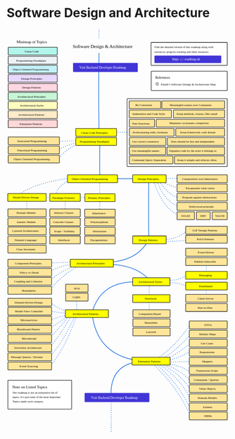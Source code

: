 # Software Design and Architecture

<link href="style/main.css" rel="stylesheet">

<svg xmlns="http://www.w3.org/2000/svg" xmlns:xlink="http://www.w3.org/1999/xlink" viewBox="378 441 1339 2441" style="font-family: balsamiq"><path d="M1009.6413600360961 2683Q1009.6413600360961 2747.045794268669 1009.6413600360961 2877.4247326013165" fill="none" stroke="rgb(43,120,228)" stroke-width="4" stroke-linecap="round" stroke-linejoin="round" stroke-dasharray="0.8 12"></path><path d="M1008.3054049003681 2661.550836073445Q1002.1057276502302 2478.042731555013 1167.8305952029239 2454.143856741617" fill="none" stroke="rgb(43,120,228)" stroke-width="4" stroke-linecap="round" stroke-linejoin="round" stroke-dasharray="undefined"></path><path d="M1254.8160398198077 2461.564529727163Q1412.9467867834983 2605.7706479640983 1490.0940472860216 2785.3880238742104" fill="none" stroke="rgb(43,120,228)" stroke-width="4" stroke-linecap="round" stroke-linejoin="round" stroke-dasharray="0.8 12"></path><path d="M1291.2082673523196 2431.403462762437Q1389.3500218423867 2369.1795179390633 1491.3589828100335 2223.756651212925" fill="none" stroke="rgb(43,120,228)" stroke-width="4" stroke-linecap="round" stroke-linejoin="round" stroke-dasharray="0.8 12"></path><path d="M1269.9952661079506 2457.7697231551274Q1413.9413768998131 2580.038606520977 1487.5641762379978 2736.0555384377462" fill="none" stroke="rgb(43,120,228)" stroke-width="4" stroke-linecap="round" stroke-linejoin="round" stroke-dasharray="0.8 12"></path><path d="M1297.8238476362123 2467.2917863867465Q1436.0564980709287 2560.6221960841926 1485.034305189974 2676.6035688091865" fill="none" stroke="rgb(43,120,228)" stroke-width="4" stroke-linecap="round" stroke-linejoin="round" stroke-dasharray="0.8 12"></path><path d="M1311.7381384003434 2466.0268508627346Q1436.9732166560084 2532.4182162037523 1488.8291117620097 2626.0061478487105" fill="none" stroke="rgb(43,120,228)" stroke-width="4" stroke-linecap="round" stroke-linejoin="round" stroke-dasharray="0.8 12"></path><path d="M1312.44723573651 2463.496979814711Q1427.9117453980782 2499.0354699001305 1486.299240713986 2569.084049268175" fill="none" stroke="rgb(43,120,228)" stroke-width="4" stroke-linecap="round" stroke-linejoin="round" stroke-dasharray="0.8 12"></path><path d="M1329.44723573651 2463.496979814711Q1428.4095768736058 2471.8400853029616 1487.5641762379978 2517.8892073472225" fill="none" stroke="rgb(43,120,228)" stroke-width="4" stroke-linecap="round" stroke-linejoin="round" stroke-dasharray="0.8 12"></path><path d="M1309.2082673523196 2438.403462762437Q1397.0698211359668 2394.216928943834 1495.1537893820694 2280.2865222609494" fill="none" stroke="rgb(43,120,228)" stroke-width="4" stroke-linecap="round" stroke-linejoin="round" stroke-dasharray="0.8 12"></path><path d="M1343.3615265006408 2438.1982693344726Q1405.6097743279065 2407.2910157271062 1493.8888538580575 2338.2683629375324" fill="none" stroke="rgb(43,120,228)" stroke-width="4" stroke-linecap="round" stroke-linejoin="round" stroke-dasharray="0.8 12"></path><path d="M1342.096590976629 2447.0528180025563Q1405.4349779969675 2436.6478536494446 1492.6239183340454 2388.8657838980084" fill="none" stroke="rgb(43,120,228)" stroke-width="4" stroke-linecap="round" stroke-linejoin="round" stroke-dasharray="0.8 12"></path><path d="M1347.1563330726767 2457.1723021946514Q1397.5751749003512 2455.088878978632 1500.213531478117 2450.847624574592" fill="none" stroke="rgb(43,120,228)" stroke-width="4" stroke-linecap="round" stroke-linejoin="round" stroke-dasharray="0.8 12"></path><path d="M1181.4497794271174 2447.6502389630323Q928.248570765205 2416.2737282640196 895.8305952029239 2174.143856741617" fill="none" stroke="rgb(43,120,228)" stroke-width="4" stroke-linecap="round" stroke-linejoin="round" stroke-dasharray="undefined"></path><path d="M800.6413600360961 2056.7465711750283Q800.6413600360961 2092.8798014942527 800.6413600360961 2166.4367346441027" fill="none" stroke="rgb(43,120,228)" stroke-width="4" stroke-linecap="round" stroke-linejoin="round" stroke-dasharray="0.8 12"></path><path d="M639.88174910853 2479.8850619957193Q735.3491907068292 2366.502999196501 800.5387547859935 2175.048692248737" fill="none" stroke="rgb(43,120,228)" stroke-width="4" stroke-linecap="round" stroke-linejoin="round" stroke-dasharray="0.8 12"></path><path d="M627.5235179025713 2313.7355091156073Q680.0231796060134 2271.8617431586304 759.344650766131 2169.5561450460887" fill="none" stroke="rgb(43,120,228)" stroke-width="4" stroke-linecap="round" stroke-linejoin="round" stroke-dasharray="0.8 12"></path><path d="M634.3892019058817 2370.034117942753Q691.0584621525907 2309.441074907808 773.0760187727519 2168.1830082454267" fill="none" stroke="rgb(43,120,228)" stroke-width="4" stroke-linecap="round" stroke-linejoin="round" stroke-dasharray="0.8 12"></path><path d="M633.0160651052196 2426.3327267698983Q721.8423067824331 2335.0791257505975 789.5536603806969 2175.048692248737" fill="none" stroke="rgb(43,120,228)" stroke-width="4" stroke-linecap="round" stroke-linejoin="round" stroke-dasharray="0.8 12"></path><path d="M626.1503811019091 2254.690626687138Q687.5622271795168 2227.941025482851 756.598377164807 2165.4367346441027" fill="none" stroke="rgb(43,120,228)" stroke-width="4" stroke-linecap="round" stroke-linejoin="round" stroke-dasharray="0.8 12"></path><path d="M627.5235179025713 2203.884565062641Q689.0727544625086 2184.63990922831 753.8521035634827 2168.1830082454267" fill="none" stroke="rgb(43,120,228)" stroke-width="4" stroke-linecap="round" stroke-linejoin="round" stroke-dasharray="0.8 12"></path><path d="M635.7623387065438 2087.167937006364Q672.0445312896545 2127.3242495927916 749.7326931614965 2150.5859562354954" fill="none" stroke="rgb(43,120,228)" stroke-width="4" stroke-linecap="round" stroke-linejoin="round" stroke-dasharray="0.8 12"></path><path d="M631.6429283045575 2143.4665458335094Q668.492325472388 2155.4695507006763 753.8521035634827 2161.3173242421162" fill="none" stroke="rgb(43,120,228)" stroke-width="4" stroke-linecap="round" stroke-linejoin="round" stroke-dasharray="0.8 12"></path><path d="M1149.413944748066 1970.6630590576106Q946.5406449574666 1974.05803138392 895.2851940316772 2150.33222983682" fill="none" stroke="rgb(43,120,228)" stroke-width="4" stroke-linecap="round" stroke-linejoin="round" stroke-dasharray="undefined"></path><path d="M1239.6216144658765 1982.3713842850395Q1238.448682472225 2063.98591101319 1239.6216144658765 2158.1565187764413" fill="none" stroke="rgb(43,120,228)" stroke-width="4" stroke-linecap="round" stroke-linejoin="round" stroke-dasharray="0.8 12"></path><path d="M1584.6216144658765 1995.3713842850395Q1584.097264525158 2031.8565108595697 1584.6216144658765 2073.9547338301813" fill="none" stroke="rgb(43,120,228)" stroke-width="4" stroke-linecap="round" stroke-linejoin="round" stroke-dasharray="0.8 12"></path><path d="M1584.6216144658765 1843.3713842850395Q1584.0143323826123 1885.6270649931835 1584.6216144658765 1934.3836196564266" fill="none" stroke="rgb(43,120,228)" stroke-width="4" stroke-linecap="round" stroke-linejoin="round" stroke-dasharray="0.8 12"></path><path d="M1343.3423229118664 1978.094240199055Q1414.5742229107957 1970.3016741094514 1463.8156459888226 1997.5254213404996" fill="none" stroke="rgb(43,120,228)" stroke-width="4" stroke-linecap="round" stroke-linejoin="round" stroke-dasharray="0.8 12"></path><path d="M1340.751498759674 1959.9584711337068Q1425.7127280217926 1968.329872647027 1474.178942597593 1919.8006967747215" fill="none" stroke="rgb(43,120,228)" stroke-width="4" stroke-linecap="round" stroke-linejoin="round" stroke-dasharray="0.8 12"></path><path d="M1238.413944748066 1958.6630590576106Q1164.0301840743045 1872.7078108174924 1003.944358974635 1864.0979775025803" fill="none" stroke="rgb(43,120,228)" stroke-width="4" stroke-linecap="round" stroke-linejoin="round" stroke-dasharray="undefined"></path><path d="M632.161093134996 2030.2740198516776Q695.6314377468155 1936.9985338324645 834.2453770060192 1861.8704499591581" fill="none" stroke="rgb(43,120,228)" stroke-width="4" stroke-linecap="round" stroke-linejoin="round" stroke-dasharray="0.8 12"></path><path d="M630.8656810588997 1973.2758885034402Q681.750580105497 1915.285731910891 805.7463113319006 1867.0520982635435" fill="none" stroke="rgb(43,120,228)" stroke-width="4" stroke-linecap="round" stroke-linejoin="round" stroke-dasharray="0.8 12"></path><path d="M629.5702689828033 1916.2777571552028Q686.8715374494299 1874.5529543508826 782.4288939621672 1864.4612741113508" fill="none" stroke="rgb(43,120,228)" stroke-width="4" stroke-linecap="round" stroke-linejoin="round" stroke-dasharray="0.8 12"></path><path d="M618.3082755532209 1856.7081823283695Q677.9189498020392 1854.994902194446 799.269250951419 1851.5071533503876" fill="none" stroke="rgb(43,120,228)" stroke-width="4" stroke-linecap="round" stroke-linejoin="round" stroke-dasharray="0.8 12"></path><path d="M1238.413944748066 1711.2393525232167Q1176.3984503142835 1837.3330140713997 1007.8305952029239 1851.1438567416174" fill="none" stroke="rgb(43,120,228)" stroke-width="4" stroke-linecap="round" stroke-linejoin="round" stroke-dasharray="undefined"></path><path d="M1322.6611183591647 1714.7778944027807Q1421.8820032034726 1714.1777853279573 1472.035009139109 1652.2195982641715" fill="none" stroke="rgb(43,120,228)" stroke-width="4" stroke-linecap="round" stroke-linejoin="round" stroke-dasharray="0.8 12"></path><path d="M1329.0446179651453 1727.7584929843106Q1384.9790945126076 1725.2351331400641 1498.8457074842272 1720.0982934571339" fill="none" stroke="rgb(43,120,228)" stroke-width="4" stroke-linecap="round" stroke-linejoin="round" stroke-dasharray="0.8 12"></path><path d="M1236.6216144658765 1348.904129238467Q1234.147368316623 1521.0662235229286 1236.6216144658765 1719.7147938511534" fill="none" stroke="rgb(43,120,228)" stroke-width="4" stroke-linecap="round" stroke-linejoin="round" stroke-dasharray="undefined"></path><path d="M1266 1361Q1319.82062434762 1527.9070935213772 1422 1571" fill="none" stroke="rgb(43,120,228)" stroke-width="4" stroke-linecap="round" stroke-linejoin="round" stroke-dasharray="0.8 12"></path><path d="M1282 1353Q1331.5595435044427 1489.3452281505565 1420 1515" fill="none" stroke="rgb(43,120,228)" stroke-width="4" stroke-linecap="round" stroke-linejoin="round" stroke-dasharray="0.8 12"></path><path d="M1294 1354Q1356.3837648850924 1451.1343470514764 1422 1462" fill="none" stroke="rgb(43,120,228)" stroke-width="4" stroke-linecap="round" stroke-linejoin="round" stroke-dasharray="0.8 12"></path><path d="M1303 1357Q1368.0295287501804 1395.4003337643958 1420 1403" fill="none" stroke="rgb(43,120,228)" stroke-width="4" stroke-linecap="round" stroke-linejoin="round" stroke-dasharray="0.8 12"></path><path d="M1302.308275553221 1345.7081823283695Q1345.061299101434 1345.7081823283695 1432.094239896011 1345.7081823283695" fill="none" stroke="rgb(43,120,228)" stroke-width="4" stroke-linecap="round" stroke-linejoin="round" stroke-dasharray="0.8 12"></path><path d="M1046.6610027644354 1346.904129238467Q1141.2592210142877 1348.263657758399 1250.4110113025788 1346.904129238467" fill="none" stroke="rgb(43,120,228)" stroke-width="4" stroke-linecap="round" stroke-linejoin="round" stroke-dasharray="undefined"></path><path d="M940.6216144658764 1131.904129238467Q939.1604210427671 1233.576357748591 940.6216144658764 1350.8904675679646" fill="none" stroke="rgb(43,120,228)" stroke-width="4" stroke-linecap="round" stroke-linejoin="round" stroke-dasharray="undefined"></path><path d="M671.2585897729246 1455.5565678444082Q682.8013599190707 1386.4291964641602 774.5291420456822 1348.0993715605928" fill="none" stroke="rgb(43,120,228)" stroke-width="4" stroke-linecap="round" stroke-linejoin="round" stroke-dasharray="0.8 12"></path><path d="M439.5976211610629 1454.1610198407222Q523.8046144533436 1377.9277637086836 759.1781140051372 1343.912727549535" fill="none" stroke="rgb(43,120,228)" stroke-width="4" stroke-linecap="round" stroke-linejoin="round" stroke-dasharray="0.8 12"></path><path d="M940.6216144658764 1352.7397793615535Q939.8766673316671 1404.5744194984588 940.6216144658764 1464.3836196564266" fill="none" stroke="rgb(43,120,228)" stroke-width="4" stroke-linecap="round" stroke-linejoin="round" stroke-dasharray="0.8 12"></path><path d="M499.6413600360961 1459.857687174258Q499.6413600360961 1484.1571505189215 499.6413600360961 1533.623915184844" fill="none" stroke="rgb(43,120,228)" stroke-width="4" stroke-linecap="round" stroke-linejoin="round" stroke-dasharray="0.8 12"></path><path d="M940.6413600360961 1463.4028220835805Q940.6413600360961 1491.8050645169378 940.6413600360961 1549.623915184844" fill="none" stroke="rgb(43,120,228)" stroke-width="4" stroke-linecap="round" stroke-linejoin="round" stroke-dasharray="0.8 12"></path><path d="M731.6413600360961 1461.7465711750285Q731.6413600360961 1486.5796375155414 731.6413600360961 1537.1326654230143" fill="none" stroke="rgb(43,120,228)" stroke-width="4" stroke-linecap="round" stroke-linejoin="round" stroke-dasharray="0.8 12"></path><path d="M935.6216144658764 588.904129238467Q932.4614646795966 808.7925205461323 935.6216144658764 1062.5098951319" fill="none" stroke="rgb(43,120,228)" stroke-width="4" stroke-linecap="round" stroke-linejoin="round" stroke-dasharray="undefined"></path><path d="M461.11816489567707 1460.6092586430427Q635.8079385335373 1460.6092586430427 991.4264062963243 1460.6092586430427" fill="none" stroke="rgb(43,120,228)" stroke-width="4" stroke-linecap="round" stroke-linejoin="round" stroke-dasharray="0.8 12"></path><path d="M688.1588908198975 1230.8992230291933Q721.0889347130833 1180.3563467867373 807.618181971964 1135.9760750003338" fill="none" stroke="rgb(43,120,228)" stroke-width="4" stroke-linecap="round" stroke-linejoin="round" stroke-dasharray="0.8 12"></path><path d="M678.4543045016012 1183.5893647274988Q718.6731697102831 1148.0062212500195 803.4315379609062 1130.3938829855904" fill="none" stroke="rgb(43,120,228)" stroke-width="4" stroke-linecap="round" stroke-linejoin="round" stroke-dasharray="0.8 12"></path><path d="M679.6673777913883 1121.7226269483601Q722.2755879226745 1120.4416513261672 809.0137299756499 1117.8339509524171" fill="none" stroke="rgb(43,120,228)" stroke-width="4" stroke-linecap="round" stroke-linejoin="round" stroke-dasharray="0.8 12"></path><path d="M1025.373762114721 1067.7081823283695Q1101.6741698886954 1066.6873604084972 1257 1064.6092586430427" fill="none" stroke="rgb(43,120,228)" stroke-width="4" stroke-linecap="round" stroke-linejoin="round" stroke-dasharray="0.8 12"></path><rect x="1105.35" y="864.35" width="605.3" height="409.3" rx="2" fill="rgb(255,255,255)" fill-opacity="1" stroke="rgb(0,0,0)" stroke-width="2.7"></rect><g class="clickable-group" data-group-id="100-clean-code-principles"><rect x="387.35" y="553.35" width="296.3" height="47.3" rx="2" fill="rgb(178,245,234)" fill-opacity="1" stroke="rgb(0,0,0)" stroke-width="2.7"></rect><text x="487" y="583.5" fill="rgb(0,0,0)" font-style="normal" font-weight="normal" font-size="18px"><tspan>Clean Code</tspan></text></g><g class="clickable-group" data-group-id="101-programming-paradigms"><rect x="387.35" y="608.35" width="296.3" height="47.3" rx="2" fill="rgb(237,242,247)" fill-opacity="1" stroke="rgb(0,0,0)" stroke-width="2.7"></rect><text x="436" y="639" fill="rgb(0,0,0)" font-style="normal" font-weight="normal" font-size="18px"><tspan>Programming Paradigms</tspan></text></g><g class="clickable-group" data-group-id="102-object-oriented-programming"><rect x="387.35" y="662.35" width="296.3" height="47.3" rx="2" fill="rgb(196,241,249)" fill-opacity="1" stroke="rgb(0,0,0)" stroke-width="2.7"></rect><text x="414" y="693" fill="rgb(0,0,0)" font-style="normal" font-weight="normal" font-size="18px"><tspan>Object Oriented Programming</tspan></text></g><g class="clickable-group" data-group-id="103-software-design-principles"><rect x="387.35" y="717.35" width="296.3" height="47.3" rx="2" fill="rgb(233,216,253)" fill-opacity="1" stroke="rgb(0,0,0)" stroke-width="2.7"></rect><text x="465" y="748" fill="rgb(0,0,0)" font-style="normal" font-weight="normal" font-size="18px"><tspan>Design Principles</tspan></text></g><g class="clickable-group" data-group-id="104-design-patterns"><rect x="387.35" y="772.35" width="296.3" height="47.3" rx="2" fill="rgb(254,215,226)" fill-opacity="1" stroke="rgb(0,0,0)" stroke-width="2.7"></rect><text x="471" y="803" fill="rgb(0,0,0)" font-style="normal" font-weight="normal" font-size="18px"><tspan>Design Patterns</tspan></text></g><g class="clickable-group" data-group-id="108-enterprise-patterns"><rect x="387.35" y="991.35" width="296.3" height="47.3" rx="2" fill="rgb(254,215,215)" fill-opacity="1" stroke="rgb(0,0,0)" stroke-width="2.7"></rect><text x="456" y="1022" fill="rgb(0,0,0)" font-style="normal" font-weight="normal" font-size="18px"><tspan>Enterprise Patterns</tspan></text></g><g class="clickable-group" data-group-id="105-architectural-principles"><rect x="387.35" y="826.35" width="296.3" height="47.3" rx="2" fill="rgb(198,246,213)" fill-opacity="1" stroke="rgb(0,0,0)" stroke-width="2.7"></rect><text x="442" y="857" fill="rgb(0,0,0)" font-style="normal" font-weight="normal" font-size="18px"><tspan>Architectural Principles</tspan></text></g><g class="clickable-group" data-group-id="106-architectural-styles"><rect x="387.35" y="881.35" width="296.3" height="47.3" rx="2" fill="rgb(254,252,191)" fill-opacity="1" stroke="rgb(0,0,0)" stroke-width="2.7"></rect><text x="458" y="911.5" fill="rgb(0,0,0)" font-style="normal" font-weight="normal" font-size="18px"><tspan>Architectural Styles</tspan></text></g><g class="clickable-group" data-group-id="107-architectural-patterns"><rect x="387.35" y="936.35" width="296.3" height="47.3" rx="2" fill="rgb(254,235,200)" fill-opacity="1" stroke="rgb(0,0,0)" stroke-width="2.7"></rect><text x="448" y="967" fill="rgb(0,0,0)" font-style="normal" font-weight="normal" font-size="18px"><tspan>Architectural Patterns</tspan></text></g><text x="438" y="529.5" fill="rgb(0,0,0)" font-style="normal" font-weight="normal" font-size="24px"><tspan>Minimap of Topics</tspan></text><text x="777" y="558.5" fill="rgb(0,0,0)" font-style="normal" font-weight="normal" font-size="28px"><tspan>Software Design &amp; Architecture</tspan></text><g class="clickable-group" data-group-id="ext_link:roadmap.sh/backend"><rect x="780.35" y="649.35" width="388.3" height="52.3" rx="2" fill="rgb(65,53,214)" fill-opacity="1" stroke="rgb(65,53,214)" stroke-width="2.7"></rect><text x="817" y="683.5" fill="rgb(255,255,255)" font-style="normal" font-weight="normal" font-size="20px"><tspan>Visit Backend Developer Roadmap</tspan></text></g><g class="clickable-group" data-group-id="100-clean-code-principles"><rect x="795.35" y="1044.35" width="246.3" height="47.3" rx="2" fill="rgb(255,255,0)" fill-opacity="1" stroke="rgb(0,0,0)" stroke-width="2.7"></rect><text x="828" y="1075" fill="rgb(0,0,0)" font-style="normal" font-weight="normal" font-size="18px"><tspan>Clean Code Principles</tspan></text></g><path d="M935.6413600360961 446Q935.6413600360961 467.08235294117645 935.6413600360961 510" fill="none" stroke="rgb(43,120,228)" stroke-width="4" stroke-linecap="round" stroke-linejoin="round" stroke-dasharray="0.8 12"></path><g class="clickable-group" data-group-id="101-programming-paradigms"><rect x="795.35" y="1099.35" width="246.3" height="47.3" rx="2" fill="rgb(255,255,0)" fill-opacity="1" stroke="rgb(0,0,0)" stroke-width="2.7"></rect><text x="819" y="1130" fill="rgb(0,0,0)" font-style="normal" font-weight="normal" font-size="18px"><tspan>Programming Paradigms</tspan></text></g><g class="clickable-group done" data-group-id="101-clean-code-principles:be-consistent"><rect x="1118.35" y="877.35" width="190.3" height="47.3" rx="2" fill="rgb(255,229,153)" fill-opacity="1" stroke="rgb(0,0,0)" stroke-width="2.7"></rect><text x="1156" y="907.5" fill="rgb(0,0,0)" font-style="normal" font-weight="normal" font-size="18px"><tspan>Be Consistent</tspan></text></g><g class="clickable-group" data-group-id="102-clean-code-principles:meaningful-names"><rect x="1315.35" y="877.35" width="379.3" height="47.3" rx="2" fill="rgb(255,229,153)" fill-opacity="1" stroke="rgb(0,0,0)" stroke-width="2.7"></rect><text x="1363" y="907.5" fill="rgb(0,0,0)" font-style="normal" font-weight="normal" font-size="18px"><tspan>Meaningful names over Comments</tspan></text></g><g class="clickable-group done" data-group-id="103-clean-code-principles:indentation-and-code-style"><rect x="1118.35" y="932.35" width="255.3" height="47.3" rx="2" fill="rgb(255,229,153)" fill-opacity="1" stroke="rgb(0,0,0)" stroke-width="2.7"></rect><text x="1138" y="962.5" fill="rgb(0,0,0)" font-style="normal" font-weight="normal" font-size="18px"><tspan>Indentation and Code Style</tspan></text></g><g class="clickable-group done" data-group-id="104-clean-code-principles:keep-it-small"><rect x="1385.35" y="932.35" width="309.3" height="47.3" rx="2" fill="rgb(255,229,153)" fill-opacity="1" stroke="rgb(0,0,0)" stroke-width="2.7"></rect><text x="1405" y="962.5" fill="rgb(0,0,0)" font-style="normal" font-weight="normal" font-size="18px"><tspan>Keep methods, classes, files small</tspan></text></g><g class="clickable-group done" data-group-id="105-clean-code-principles:pure-functions"><rect x="1119.35" y="988.35" width="152.3" height="47.3" rx="2" fill="rgb(255,229,153)" fill-opacity="1" stroke="rgb(0,0,0)" stroke-width="2.7"></rect><text x="1137" y="1019" fill="rgb(0,0,0)" font-style="normal" font-weight="normal" font-size="18px"><tspan>Pure functions</tspan></text></g><g class="clickable-group done" data-group-id="106-clean-code-principles:minimize-cyclomatic-complexity"><rect x="1281.35" y="988.35" width="413.3" height="47.3" rx="2" fill="rgb(255,229,153)" fill-opacity="1" stroke="rgb(0,0,0)" stroke-width="2.7"></rect><text x="1361" y="1018.5" fill="rgb(0,0,0)" font-style="normal" font-weight="normal" font-size="18px"><tspan>Minimize cyclomatic complexity</tspan></text></g><g class="clickable-group done" data-group-id="107-clean-code-principles:avoid-passing-nulls-booleans"><rect x="1119.35" y="1043.35" width="270.3" height="47.3" rx="2" fill="rgb(255,229,153)" fill-opacity="1" stroke="rgb(0,0,0)" stroke-width="2.7"></rect><text x="1137" y="1073.5" fill="rgb(0,0,0)" font-style="normal" font-weight="normal" font-size="18px"><tspan>Avoid passing nulls, booleans</tspan></text></g><g class="clickable-group" data-group-id="108-clean-code-principles:keep-framework-code-distant"><rect x="1399.35" y="1043.35" width="295.3" height="47.3" rx="2" fill="rgb(255,229,153)" fill-opacity="1" stroke="rgb(0,0,0)" stroke-width="2.7"></rect><text x="1427" y="1073.5" fill="rgb(0,0,0)" font-style="normal" font-weight="normal" font-size="18px"><tspan>Keep framework code distant</tspan></text></g><g class="clickable-group" data-group-id="109-clean-code-principles:use-correct-constructs"><rect x="1119.35" y="1099.35" width="220.3" height="47.3" rx="2" fill="rgb(255,229,153)" fill-opacity="1" stroke="rgb(0,0,0)" stroke-width="2.7"></rect><text x="1137" y="1129.5" fill="rgb(0,0,0)" font-style="normal" font-weight="normal" font-size="18px"><tspan>Use correct constructs</tspan></text></g><g class="clickable-group done" data-group-id="110-clean-code-principles:keep-tests-independent"><rect x="1348.35" y="1099.35" width="346.3" height="47.3" rx="2" fill="rgb(255,229,153)" fill-opacity="1" stroke="rgb(0,0,0)" stroke-width="2.7"></rect><text x="1369" y="1129.5" fill="rgb(0,0,0)" font-style="normal" font-weight="normal" font-size="18px"><tspan>Tests should be fast and independent</tspan></text></g><g class="clickable-group" data-group-id="111-clean-code-principles:use-meaningful-names"><rect x="1119.35" y="1155.35" width="219.3" height="47.3" rx="2" fill="rgb(255,229,153)" fill-opacity="1" stroke="rgb(0,0,0)" stroke-width="2.7"></rect><text x="1135" y="1185.5" fill="rgb(0,0,0)" font-style="normal" font-weight="normal" font-size="18px"><tspan>Use meaningful names</tspan></text></g><g class="clickable-group" data-group-id="112-clean-code-principles:code-by-actor"><rect x="1346.35" y="1155.35" width="348.3" height="47.3" rx="2" fill="rgb(255,229,153)" fill-opacity="1" stroke="rgb(0,0,0)" stroke-width="2.7"></rect><text x="1359" y="1185.5" fill="rgb(0,0,0)" font-style="normal" font-weight="normal" font-size="18px"><tspan>Organize code by the actor it belongs to</tspan></text></g><g class="clickable-group" data-group-id="113-clean-code-principles:command-query-separation"><rect x="1119.35" y="1210.35" width="263.3" height="47.3" rx="2" fill="rgb(255,229,153)" fill-opacity="1" stroke="rgb(0,0,0)" stroke-width="2.7"></rect><text x="1136" y="1241" fill="rgb(0,0,0)" font-style="normal" font-weight="normal" font-size="18px"><tspan>Command Query Separation</tspan></text></g><g class="clickable-group" data-group-id="114-clean-code-principles:avoid-hasty-abstractions"><rect x="1391.35" y="1210.35" width="303.3" height="47.3" rx="2" fill="rgb(255,229,153)" fill-opacity="1" stroke="rgb(0,0,0)" stroke-width="2.7"></rect><text x="1409" y="1240.5" fill="rgb(0,0,0)" font-style="normal" font-weight="normal" font-size="18px"><tspan>Keep it simple and refactor often</tspan></text></g><rect x="1250.35" y="524.35" width="460.3" height="138.3" rx="2" fill="rgb(255,255,255)" fill-opacity="1" stroke="rgb(0,0,0)" stroke-width="2.7"></rect><text x="1271" y="558.5" fill="rgb(0,0,0)" font-style="normal" font-weight="normal" font-size="17px"><tspan>Find the detailed version of this roadmap along with</tspan></text><text x="1271" y="586.5" fill="rgb(0,0,0)" font-style="normal" font-weight="normal" font-size="17px"><tspan>resources, progress tracking and other resources.</tspan></text><g class="clickable-group" data-group-id="ext_link:roadmap.sh"><rect x="1272.35" y="605.35" width="400.3" height="42.3" rx="2" fill="rgb(65,53,214)" fill-opacity="1" stroke="rgb(65,53,214)" stroke-width="2.7"></rect><g><text x="1453" y="633.5" fill="rgb(255,255,255)" font-style="normal" font-weight="normal" font-size="20px"><tspan>roadmap.sh</tspan></text><text x="1378" y="633.5" fill="rgb(255,255,255)" font-style="normal" font-weight="normal" font-size="20px"><tspan>https</tspan></text><text x="1425" y="631.5" fill="rgb(255,255,255)" font-style="normal" font-weight="bold" font-size="20px"><tspan>:</tspan></text><text x="1432" y="634.5" fill="rgb(255,255,255)" font-style="normal" font-weight="normal" font-size="20px"><tspan>/</tspan></text><text x="1440" y="634.5" fill="rgb(255,255,255)" font-style="normal" font-weight="normal" font-size="20px"><tspan>/</tspan></text></g></g><g class="clickable-group done" data-group-id="100-programming-paradigms:structured-programming"><rect x="387.35" y="1095.35" width="309.3" height="47.3" rx="2" fill="rgb(255,229,153)" fill-opacity="1" stroke="rgb(0,0,0)" stroke-width="2.7"></rect><text x="442" y="1126" fill="rgb(0,0,0)" font-style="normal" font-weight="normal" font-size="18px"><tspan>Structured Programming</tspan></text></g><g class="clickable-group done" data-group-id="101-programming-paradigms:functional-programming"><rect x="387.35" y="1150.35" width="309.3" height="47.3" rx="2" fill="rgb(255,229,153)" fill-opacity="1" stroke="rgb(0,0,0)" stroke-width="2.7"></rect><text x="442" y="1181" fill="rgb(0,0,0)" font-style="normal" font-weight="normal" font-size="18px"><tspan>Functional Programming</tspan></text></g><g class="clickable-group done" data-group-id="102-programming-paradigms:object-oriented-programming"><rect x="387.35" y="1205.35" width="309.3" height="47.3" rx="2" fill="rgb(255,229,153)" fill-opacity="1" stroke="rgb(0,0,0)" stroke-width="2.7"></rect><text x="420" y="1236" fill="rgb(0,0,0)" font-style="normal" font-weight="normal" font-size="18px"><tspan>Object Oriented Programming</tspan></text></g><g class="clickable-group" data-group-id="102-object-oriented-programming"><rect x="745.35" y="1324.35" width="302.3" height="47.3" rx="2" fill="rgb(255,255,0)" fill-opacity="1" stroke="rgb(0,0,0)" stroke-width="2.7"></rect><text x="771" y="1355" fill="rgb(0,0,0)" font-style="normal" font-weight="normal" font-size="18px"><tspan>Object Oriented Programming</tspan></text></g><g class="clickable-group" data-group-id="100-object-oriented-programming:primary-principles"><rect x="850.35" y="1438.35" width="182.3" height="47.3" rx="2" fill="rgb(255,255,0)" fill-opacity="1" stroke="rgb(0,0,0)" stroke-width="2.7"></rect><text x="869" y="1469" fill="rgb(0,0,0)" font-style="normal" font-weight="normal" font-size="18px"><tspan>Primary Principles</tspan></text></g><g class="clickable-group done" data-group-id="100-object-oriented-programming:primary-principles:inheritance"><rect x="849.35" y="1531.35" width="184.3" height="47.3" rx="2" fill="rgb(255,229,153)" fill-opacity="1" stroke="rgb(0,0,0)" stroke-width="2.7"></rect><text x="895" y="1561.5" fill="rgb(0,0,0)" font-style="normal" font-weight="normal" font-size="18px"><tspan>Inheritance</tspan></text></g><g class="clickable-group done" data-group-id="101-object-oriented-programming:primary-principles:polymorphism"><rect x="849.35" y="1585.35" width="184.3" height="47.3" rx="2" fill="rgb(255,229,153)" fill-opacity="1" stroke="rgb(0,0,0)" stroke-width="2.7"></rect><text x="885" y="1616" fill="rgb(0,0,0)" font-style="normal" font-weight="normal" font-size="18px"><tspan>Polymorphism</tspan></text></g><g class="clickable-group done" data-group-id="102-object-oriented-programming:primary-principles:abstraction"><rect x="849.35" y="1640.35" width="184.3" height="47.3" rx="2" fill="rgb(255,229,153)" fill-opacity="1" stroke="rgb(0,0,0)" stroke-width="2.7"></rect><text x="896" y="1670.5" fill="rgb(0,0,0)" font-style="normal" font-weight="normal" font-size="18px"><tspan>Abstraction</tspan></text></g><g class="clickable-group done" data-group-id="103-object-oriented-programming:primary-principles:encapsulation"><rect x="849.35" y="1694.35" width="184.3" height="47.3" rx="2" fill="rgb(255,229,153)" fill-opacity="1" stroke="rgb(0,0,0)" stroke-width="2.7"></rect><text x="884" y="1724.5" fill="rgb(0,0,0)" font-style="normal" font-weight="normal" font-size="18px"><tspan>Encapsulation</tspan></text></g><g class="clickable-group" data-group-id="101-object-oriented-programming:paradigm-features"><rect x="638.35" y="1437.35" width="184.3" height="47.3" rx="2" fill="rgb(255,255,0)" fill-opacity="1" stroke="rgb(0,0,0)" stroke-width="2.7"></rect><text x="654" y="1468" fill="rgb(0,0,0)" font-style="normal" font-weight="normal" font-size="18px"><tspan>Paradigm Features</tspan></text></g><g class="clickable-group" data-group-id="100-object-oriented-programming:paradigm-features:abstract-classes"><rect x="638.35" y="1530.35" width="184.3" height="47.3" rx="2" fill="rgb(255,229,153)" fill-opacity="1" stroke="rgb(0,0,0)" stroke-width="2.7"></rect><text x="662" y="1560.5" fill="rgb(0,0,0)" font-style="normal" font-weight="normal" font-size="18px"><tspan>Abstract Classes</tspan></text></g><g class="clickable-group" data-group-id="101-object-oriented-programming:paradigm-features:concrete-classes"><rect x="638.35" y="1585.35" width="184.3" height="47.3" rx="2" fill="rgb(255,229,153)" fill-opacity="1" stroke="rgb(0,0,0)" stroke-width="2.7"></rect><text x="658" y="1615.5" fill="rgb(0,0,0)" font-style="normal" font-weight="normal" font-size="18px"><tspan>Concrete Classes</tspan></text></g><g class="clickable-group" data-group-id="102-object-oriented-programming:paradigm-features:scope-visibility"><rect x="638.35" y="1639.35" width="184.3" height="47.3" rx="2" fill="rgb(255,229,153)" fill-opacity="1" stroke="rgb(0,0,0)" stroke-width="2.7"></rect><text x="664" y="1670" fill="rgb(0,0,0)" font-style="normal" font-weight="normal" font-size="18px"><tspan>Scope / Visibility</tspan></text></g><g class="clickable-group" data-group-id="103-object-oriented-programming:paradigm-features:interfaces"><rect x="638.35" y="1693.35" width="184.3" height="47.3" rx="2" fill="rgb(255,229,153)" fill-opacity="1" stroke="rgb(0,0,0)" stroke-width="2.7"></rect><text x="689" y="1723.5" fill="rgb(0,0,0)" font-style="normal" font-weight="normal" font-size="18px"><tspan>Interfaces</tspan></text></g><g class="clickable-group" data-group-id="102-object-oriented-programming:model-driven-design"><rect x="384.35" y="1437.35" width="232.3" height="47.3" rx="2" fill="rgb(255,255,0)" fill-opacity="1" stroke="rgb(0,0,0)" stroke-width="2.7"></rect><text x="415" y="1467.5" fill="rgb(0,0,0)" font-style="normal" font-weight="normal" font-size="18px"><tspan>Model-Driven Design</tspan></text></g><g class="clickable-group" data-group-id="100-object-oriented-programming:model-driven-design:domain-models"><rect x="385.35" y="1530.35" width="231.3" height="47.3" rx="2" fill="rgb(255,229,153)" fill-opacity="1" stroke="rgb(0,0,0)" stroke-width="2.7"></rect><text x="437" y="1560.5" fill="rgb(0,0,0)" font-style="normal" font-weight="normal" font-size="18px"><tspan>Domain Models</tspan></text></g><g class="clickable-group" data-group-id="101-object-oriented-programming:model-driven-design:anemic-models"><rect x="385.35" y="1585.35" width="231.3" height="47.3" rx="2" fill="rgb(255,229,153)" fill-opacity="1" stroke="rgb(0,0,0)" stroke-width="2.7"></rect><text x="438" y="1615.5" fill="rgb(0,0,0)" font-style="normal" font-weight="normal" font-size="18px"><tspan>Anemic Models</tspan></text></g><g class="clickable-group" data-group-id="102-object-oriented-programming:model-driven-design:layered-architectures"><rect x="385.35" y="1639.35" width="231.3" height="47.3" rx="2" fill="rgb(255,229,153)" fill-opacity="1" stroke="rgb(0,0,0)" stroke-width="2.7"></rect><text x="412" y="1669.5" fill="rgb(0,0,0)" font-style="normal" font-weight="normal" font-size="18px"><tspan>Layered Architectures</tspan></text></g><g class="clickable-group" data-group-id="103-object-oriented-programming:model-driven-design:domain-language"><rect x="385.35" y="1694.35" width="231.3" height="47.3" rx="2" fill="rgb(255,229,153)" fill-opacity="1" stroke="rgb(0,0,0)" stroke-width="2.7"></rect><text x="426" y="1724.5" fill="rgb(0,0,0)" font-style="normal" font-weight="normal" font-size="18px"><tspan>Domain Language</tspan></text></g><g class="clickable-group" data-group-id="104-object-oriented-programming:model-driven-design:class-invariants"><rect x="385.35" y="1749.35" width="231.3" height="47.3" rx="2" fill="rgb(255,229,153)" fill-opacity="1" stroke="rgb(0,0,0)" stroke-width="2.7"></rect><text x="436" y="1779.5" fill="rgb(0,0,0)" font-style="normal" font-weight="normal" font-size="18px"><tspan>Class Invariants</tspan></text></g><g class="clickable-group" data-group-id="103-software-design-principles"><rect x="1139.35" y="1324.35" width="202.3" height="47.3" rx="2" fill="rgb(255,255,0)" fill-opacity="1" stroke="rgb(0,0,0)" stroke-width="2.7"></rect><text x="1170" y="1355" fill="rgb(0,0,0)" font-style="normal" font-weight="normal" font-size="18px"><tspan>Design Principles</tspan></text></g><g class="clickable-group" data-group-id="100-software-design-principles:composition-over-inheritance"><rect x="1407.35" y="1324.35" width="303.3" height="47.3" rx="2" fill="rgb(255,229,153)" fill-opacity="1" stroke="rgb(0,0,0)" stroke-width="2.7"></rect><text x="1438" y="1354.5" fill="rgb(0,0,0)" font-style="normal" font-weight="normal" font-size="18px"><tspan>Composition over Inheritance</tspan></text></g><g class="clickable-group" data-group-id="101-software-design-principles:encapsulate-what-varies"><rect x="1407.35" y="1379.35" width="303.3" height="47.3" rx="2" fill="rgb(255,229,153)" fill-opacity="1" stroke="rgb(0,0,0)" stroke-width="2.7"></rect><text x="1460" y="1409.5" fill="rgb(0,0,0)" font-style="normal" font-weight="normal" font-size="18px"><tspan>Encapsulate what varies</tspan></text></g><g class="clickable-group" data-group-id="102-software-design-principles:program-against-abstractions"><rect x="1407.35" y="1435.35" width="303.3" height="47.3" rx="2" fill="rgb(255,229,153)" fill-opacity="1" stroke="rgb(0,0,0)" stroke-width="2.7"></rect><text x="1439" y="1466" fill="rgb(0,0,0)" font-style="normal" font-weight="normal" font-size="18px"><tspan>Program against abstractions</tspan></text></g><g class="clickable-group" data-group-id="103-software-design-principles:hollywood-principle"><rect x="1407.35" y="1491.35" width="303.3" height="47.3" rx="2" fill="rgb(255,229,153)" fill-opacity="1" stroke="rgb(0,0,0)" stroke-width="2.7"></rect><text x="1480" y="1521.5" fill="rgb(0,0,0)" font-style="normal" font-weight="normal" font-size="18px"><tspan>Hollywood principle</tspan></text></g><g class="clickable-group done" data-group-id="104-software-design-principles:solid"><rect x="1407.35" y="1547.35" width="105.3" height="47.3" rx="2" fill="rgb(255,229,153)" fill-opacity="1" stroke="rgb(0,0,0)" stroke-width="2.7"></rect><text x="1433" y="1577.5" fill="rgb(0,0,0)" font-style="normal" font-weight="normal" font-size="18px"><tspan>SOLID</tspan></text></g><g class="clickable-group" data-group-id="105-software-design-principles:dry"><rect x="1524.35" y="1547.35" width="83.3" height="47.3" rx="2" fill="rgb(255,229,153)" fill-opacity="1" stroke="rgb(0,0,0)" stroke-width="2.7"></rect><text x="1547" y="1577.5" fill="rgb(0,0,0)" font-style="normal" font-weight="normal" font-size="18px"><tspan>DRY</tspan></text></g><g class="clickable-group" data-group-id="106-software-design-principles:yagni"><rect x="1619.35" y="1547.35" width="91.3" height="47.3" rx="2" fill="rgb(255,229,153)" fill-opacity="1" stroke="rgb(0,0,0)" stroke-width="2.7"></rect><text x="1638" y="1577.5" fill="rgb(0,0,0)" font-style="normal" font-weight="normal" font-size="18px"><tspan>YAGNI</tspan></text></g><g class="clickable-group" data-group-id="104-design-patterns"><rect x="1139.35" y="1693.35" width="202.3" height="47.3" rx="2" fill="rgb(255,255,0)" fill-opacity="1" stroke="rgb(0,0,0)" stroke-width="2.7"></rect><text x="1176" y="1724" fill="rgb(0,0,0)" font-style="normal" font-weight="normal" font-size="18px"><tspan>Design Patterns</tspan></text></g><g class="clickable-group" data-group-id="100-design-patterns:gof-design-patterns"><rect x="1459.35" y="1635.35" width="251.3" height="47.3" rx="2" fill="rgb(255,229,153)" fill-opacity="1" stroke="rgb(0,0,0)" stroke-width="2.7"></rect><text x="1500" y="1666" fill="rgb(0,0,0)" font-style="normal" font-weight="normal" font-size="18px"><tspan>GoF Design Patterns</tspan></text></g><g class="clickable-group" data-group-id="101-design-patterns:posa-patterns"><rect x="1459.35" y="1689.35" width="251.3" height="47.3" rx="2" fill="rgb(255,229,153)" fill-opacity="1" stroke="rgb(0,0,0)" stroke-width="2.7"></rect><text x="1527" y="1720" fill="rgb(0,0,0)" font-style="normal" font-weight="normal" font-size="18px"><tspan>PoSA Patterns</tspan></text></g><g class="clickable-group" data-group-id="105-architectural-principles"><rect x="762.35" y="1834.35" width="260.3" height="47.3" rx="2" fill="rgb(255,255,0)" fill-opacity="1" stroke="rgb(0,0,0)" stroke-width="2.7"></rect><text x="799" y="1865" fill="rgb(0,0,0)" font-style="normal" font-weight="normal" font-size="18px"><tspan>Architectural Principles</tspan></text></g><g class="clickable-group" data-group-id="101-architectural-principles:policy-vs-detail"><rect x="385.35" y="1889.35" width="264.3" height="47.3" rx="2" fill="rgb(255,229,153)" fill-opacity="1" stroke="rgb(0,0,0)" stroke-width="2.7"></rect><text x="457" y="1920" fill="rgb(0,0,0)" font-style="normal" font-weight="normal" font-size="18px"><tspan>Policy vs Detail</tspan></text></g><g class="clickable-group" data-group-id="100-architectural-principles:component-principles"><rect x="385.35" y="1834.35" width="264.3" height="47.3" rx="2" fill="rgb(255,229,153)" fill-opacity="1" stroke="rgb(0,0,0)" stroke-width="2.7"></rect><text x="428" y="1865" fill="rgb(0,0,0)" font-style="normal" font-weight="normal" font-size="18px"><tspan>Component Principles</tspan></text></g><g class="clickable-group" data-group-id="102-architectural-principles:coupling-and-cohesion"><rect x="385.35" y="1943.35" width="264.3" height="47.3" rx="2" fill="rgb(255,229,153)" fill-opacity="1" stroke="rgb(0,0,0)" stroke-width="2.7"></rect><text x="423" y="1973.5" fill="rgb(0,0,0)" font-style="normal" font-weight="normal" font-size="18px"><tspan>Coupling and Cohesion</tspan></text></g><g class="clickable-group" data-group-id="103-architectural-principles:boundaries"><rect x="385.35" y="1998.35" width="264.3" height="47.3" rx="2" fill="rgb(255,229,153)" fill-opacity="1" stroke="rgb(0,0,0)" stroke-width="2.7"></rect><text x="471" y="2028.5" fill="rgb(0,0,0)" font-style="normal" font-weight="normal" font-size="18px"><tspan>Boundaries</tspan></text></g><g class="clickable-group" data-group-id="106-architectural-styles"><rect x="1139.35" y="1946.35" width="225.3" height="47.3" rx="2" fill="rgb(255,255,0)" fill-opacity="1" stroke="rgb(0,0,0)" stroke-width="2.7"></rect><text x="1174" y="1976.5" fill="rgb(0,0,0)" font-style="normal" font-weight="normal" font-size="18px"><tspan>Architectural Styles</tspan></text></g><g class="clickable-group" data-group-id="102-architectural-styles:structural"><rect x="1139.35" y="2048.35" width="225.3" height="47.3" rx="2" fill="rgb(255,255,0)" fill-opacity="1" stroke="rgb(0,0,0)" stroke-width="2.7"></rect><text x="1212" y="2078.5" fill="rgb(0,0,0)" font-style="normal" font-weight="normal" font-size="18px"><tspan>Structural</tspan></text></g><g class="clickable-group" data-group-id="100-architectural-styles:messaging"><rect x="1459.35" y="1907.35" width="251.3" height="47.3" rx="2" fill="rgb(255,255,0)" fill-opacity="1" stroke="rgb(0,0,0)" stroke-width="2.7"></rect><text x="1540" y="1937.5" fill="rgb(0,0,0)" font-style="normal" font-weight="normal" font-size="18px"><tspan>Messaging</tspan></text></g><g class="clickable-group" data-group-id="101-architectural-styles:distributed"><rect x="1459.35" y="1972.35" width="251.3" height="47.3" rx="2" fill="rgb(255,255,0)" fill-opacity="1" stroke="rgb(0,0,0)" stroke-width="2.7"></rect><text x="1540" y="2002.5" fill="rgb(0,0,0)" font-style="normal" font-weight="normal" font-size="18px"><tspan>Distributed</tspan></text></g><g class="clickable-group" data-group-id="101-architectural-styles:messaging:event-driven"><rect x="1459.35" y="1768.35" width="251.3" height="47.3" rx="2" fill="rgb(255,229,153)" fill-opacity="1" stroke="rgb(0,0,0)" stroke-width="2.7"></rect><text x="1532" y="1798.5" fill="rgb(0,0,0)" font-style="normal" font-weight="normal" font-size="18px"><tspan>Event-Driven</tspan></text></g><g class="clickable-group" data-group-id="100-architectural-styles:messaging:publish-subscribe"><rect x="1459.35" y="1824.35" width="251.3" height="47.3" rx="2" fill="rgb(255,229,153)" fill-opacity="1" stroke="rgb(0,0,0)" stroke-width="2.7"></rect><text x="1511" y="1855" fill="rgb(0,0,0)" font-style="normal" font-weight="normal" font-size="18px"><tspan>Publish-Subscribe</tspan></text></g><g class="clickable-group" data-group-id="100-architectural-styles:distributed:client-server"><rect x="1459.35" y="2046.35" width="251.3" height="47.3" rx="2" fill="rgb(255,229,153)" fill-opacity="1" stroke="rgb(0,0,0)" stroke-width="2.7"></rect><text x="1531" y="2076.5" fill="rgb(0,0,0)" font-style="normal" font-weight="normal" font-size="18px"><tspan>Client-Server</tspan></text></g><g class="clickable-group" data-group-id="101-architectural-styles:distributed:peer-to-peer"><rect x="1459.35" y="2102.35" width="251.3" height="47.3" rx="2" fill="rgb(255,229,153)" fill-opacity="1" stroke="rgb(0,0,0)" stroke-width="2.7"></rect><text x="1532" y="2133" fill="rgb(0,0,0)" font-style="normal" font-weight="normal" font-size="18px"><tspan>Peer-to-Peer</tspan></text></g><g class="clickable-group" data-group-id="100-architectural-styles:structural:component-based"><rect x="1140.35" y="2139.35" width="225.3" height="47.3" rx="2" fill="rgb(255,229,153)" fill-opacity="1" stroke="rgb(0,0,0)" stroke-width="2.7"></rect><text x="1175" y="2169.5" fill="rgb(0,0,0)" font-style="normal" font-weight="normal" font-size="18px"><tspan>Component-Based</tspan></text></g><g class="clickable-group" data-group-id="101-architectural-styles:structural:monolithic"><rect x="1140.35" y="2194.35" width="225.3" height="47.3" rx="2" fill="rgb(255,229,153)" fill-opacity="1" stroke="rgb(0,0,0)" stroke-width="2.7"></rect><text x="1211" y="2224.5" fill="rgb(0,0,0)" font-style="normal" font-weight="normal" font-size="18px"><tspan>Monolithic</tspan></text></g><g class="clickable-group" data-group-id="102-architectural-styles:structural:layered"><rect x="1140.35" y="2249.35" width="225.3" height="47.3" rx="2" fill="rgb(255,229,153)" fill-opacity="1" stroke="rgb(0,0,0)" stroke-width="2.7"></rect><text x="1220" y="2279.5" fill="rgb(0,0,0)" font-style="normal" font-weight="normal" font-size="18px"><tspan>Layered</tspan></text></g><g class="clickable-group" data-group-id="107-architectural-patterns"><rect x="732.35" y="2139.35" width="260.3" height="47.3" rx="2" fill="rgb(255,255,0)" fill-opacity="1" stroke="rgb(0,0,0)" stroke-width="2.7"></rect><text x="775" y="2170" fill="rgb(0,0,0)" font-style="normal" font-weight="normal" font-size="18px"><tspan>Architectural Patterns</tspan></text></g><g class="clickable-group" data-group-id="103-architectural-patterns:model-view-controller"><rect x="385.35" y="2124.35" width="264.3" height="47.3" rx="2" fill="rgb(255,229,153)" fill-opacity="1" stroke="rgb(0,0,0)" stroke-width="2.7"></rect><text x="428" y="2154.5" fill="rgb(0,0,0)" font-style="normal" font-weight="normal" font-size="18px"><tspan>Model-View Controller</tspan></text></g><g class="clickable-group" data-group-id="102-architectural-patterns:domain-driven-design"><rect x="385.35" y="2070.35" width="264.3" height="47.3" rx="2" fill="rgb(255,229,153)" fill-opacity="1" stroke="rgb(0,0,0)" stroke-width="2.7"></rect><text x="426" y="2100.5" fill="rgb(0,0,0)" font-style="normal" font-weight="normal" font-size="18px"><tspan>Domain-Driven Design</tspan></text></g><g class="clickable-group done" data-group-id="104-architectural-patterns:microservices"><rect x="385.35" y="2178.35" width="264.3" height="47.3" rx="2" fill="rgb(255,229,153)" fill-opacity="1" stroke="rgb(0,0,0)" stroke-width="2.7"></rect><text x="461" y="2208.5" fill="rgb(0,0,0)" font-style="normal" font-weight="normal" font-size="18px"><tspan>Microservices</tspan></text></g><g class="clickable-group" data-group-id="105-architectural-patterns:blackboard-pattern"><rect x="385.35" y="2233.35" width="264.3" height="47.3" rx="2" fill="rgb(255,229,153)" fill-opacity="1" stroke="rgb(0,0,0)" stroke-width="2.7"></rect><text x="440" y="2264" fill="rgb(0,0,0)" font-style="normal" font-weight="normal" font-size="18px"><tspan>Blackboard Pattern</tspan></text></g><g class="clickable-group" data-group-id="106-architectural-patterns:microkernel"><rect x="385.35" y="2289.35" width="264.3" height="47.3" rx="2" fill="rgb(255,229,153)" fill-opacity="1" stroke="rgb(0,0,0)" stroke-width="2.7"></rect><text x="469" y="2319.5" fill="rgb(0,0,0)" font-style="normal" font-weight="normal" font-size="18px"><tspan>Microkernel</tspan></text></g><g class="clickable-group" data-group-id="107-architectural-patterns:serverless-architecture"><rect x="385.35" y="2345.35" width="264.3" height="47.3" rx="2" fill="rgb(255,229,153)" fill-opacity="1" stroke="rgb(0,0,0)" stroke-width="2.7"></rect><text x="423" y="2375.5" fill="rgb(0,0,0)" font-style="normal" font-weight="normal" font-size="18px"><tspan>Serverless Architecture</tspan></text></g><g class="clickable-group" data-group-id="100-architectural-patterns:cqrs"><rect x="734.35" y="2039.35" width="135.3" height="47.3" rx="2" fill="rgb(255,229,153)" fill-opacity="1" stroke="rgb(0,0,0)" stroke-width="2.7"></rect><text x="776" y="2070" fill="rgb(0,0,0)" font-style="normal" font-weight="normal" font-size="18px"><tspan>CQRS</tspan></text></g><g class="clickable-group" data-group-id="109-architectural-patterns:event-sourcing"><rect x="385.35" y="2455.35" width="264.3" height="47.3" rx="2" fill="rgb(255,229,153)" fill-opacity="1" stroke="rgb(0,0,0)" stroke-width="2.7"></rect><text x="456" y="2485.5" fill="rgb(0,0,0)" font-style="normal" font-weight="normal" font-size="18px"><tspan>Event Sourcing</tspan></text></g><g class="clickable-group" data-group-id="108-architectural-patterns:message-queues-streams"><rect x="385.35" y="2400.35" width="264.3" height="47.3" rx="2" fill="rgb(255,229,153)" fill-opacity="1" stroke="rgb(0,0,0)" stroke-width="2.7"></rect><text x="403" y="2431" fill="rgb(0,0,0)" font-style="normal" font-weight="normal" font-size="18px"><tspan>Message Queues / Streams</tspan></text></g><g class="clickable-group" data-group-id="101-architectural-patterns:soa"><rect x="734.35" y="1985.35" width="135.3" height="47.3" rx="2" fill="rgb(255,229,153)" fill-opacity="1" stroke="rgb(0,0,0)" stroke-width="2.7"></rect><text x="784" y="2015.5" fill="rgb(0,0,0)" font-style="normal" font-weight="normal" font-size="18px"><tspan>SOA</tspan></text></g><g class="clickable-group" data-group-id="108-enterprise-patterns"><rect x="1135.35" y="2426.35" width="230.3" height="47.3" rx="2" fill="rgb(255,255,0)" fill-opacity="1" stroke="rgb(0,0,0)" stroke-width="2.7"></rect><text x="1171" y="2457" fill="rgb(0,0,0)" font-style="normal" font-weight="normal" font-size="18px"><tspan>Enterprise Patterns</tspan></text></g><g class="clickable-group" data-group-id="100-enterprise-patterns:dtos"><rect x="1481.35" y="2207.35" width="229.3" height="47.3" rx="2" fill="rgb(255,229,153)" fill-opacity="1" stroke="rgb(0,0,0)" stroke-width="2.7"></rect><text x="1573" y="2237.5" fill="rgb(0,0,0)" font-style="normal" font-weight="normal" font-size="18px"><tspan>DTOs</tspan></text></g><g class="clickable-group" data-group-id="101-enterprise-patterns:identity-maps"><rect x="1481.35" y="2262.35" width="229.3" height="47.3" rx="2" fill="rgb(255,229,153)" fill-opacity="1" stroke="rgb(0,0,0)" stroke-width="2.7"></rect><text x="1541" y="2292.5" fill="rgb(0,0,0)" font-style="normal" font-weight="normal" font-size="18px"><tspan>Identity Maps</tspan></text></g><g class="clickable-group" data-group-id="102-enterprise-patterns:use-cases"><rect x="1481.35" y="2317.35" width="229.3" height="47.3" rx="2" fill="rgb(255,229,153)" fill-opacity="1" stroke="rgb(0,0,0)" stroke-width="2.7"></rect><text x="1551" y="2347.5" fill="rgb(0,0,0)" font-style="normal" font-weight="normal" font-size="18px"><tspan>Use Cases</tspan></text></g><g class="clickable-group" data-group-id="103-enterprise-patterns:repositories"><rect x="1481.35" y="2372.35" width="229.3" height="47.3" rx="2" fill="rgb(255,229,153)" fill-opacity="1" stroke="rgb(0,0,0)" stroke-width="2.7"></rect><text x="1544" y="2402.5" fill="rgb(0,0,0)" font-style="normal" font-weight="normal" font-size="18px"><tspan>Repositories</tspan></text></g><g class="clickable-group" data-group-id="104-enterprise-patterns:mappers"><rect x="1481.35" y="2427.35" width="229.3" height="47.3" rx="2" fill="rgb(255,229,153)" fill-opacity="1" stroke="rgb(0,0,0)" stroke-width="2.7"></rect><text x="1559" y="2457.5" fill="rgb(0,0,0)" font-style="normal" font-weight="normal" font-size="18px"><tspan>Mappers</tspan></text></g><g class="clickable-group" data-group-id="105-enterprise-patterns:transaction-script"><rect x="1481.35" y="2482.35" width="229.3" height="47.3" rx="2" fill="rgb(255,229,153)" fill-opacity="1" stroke="rgb(0,0,0)" stroke-width="2.7"></rect><text x="1522" y="2512.5" fill="rgb(0,0,0)" font-style="normal" font-weight="normal" font-size="18px"><tspan>Transaction Script</tspan></text></g><g class="clickable-group" data-group-id="106-enterprise-patterns:commands-queries"><rect x="1481.35" y="2537.35" width="229.3" height="47.3" rx="2" fill="rgb(255,229,153)" fill-opacity="1" stroke="rgb(0,0,0)" stroke-width="2.7"></rect><text x="1508" y="2568" fill="rgb(0,0,0)" font-style="normal" font-weight="normal" font-size="18px"><tspan>Commands / Queries</tspan></text></g><g class="clickable-group" data-group-id="107-enterprise-patterns:value-objects"><rect x="1481.35" y="2592.35" width="229.3" height="47.3" rx="2" fill="rgb(255,229,153)" fill-opacity="1" stroke="rgb(0,0,0)" stroke-width="2.7"></rect><text x="1540" y="2622.5" fill="rgb(0,0,0)" font-style="normal" font-weight="normal" font-size="18px"><tspan>Value Objects</tspan></text></g><g class="clickable-group" data-group-id="108-enterprise-patterns:domain-models"><rect x="1481.35" y="2647.35" width="229.3" height="47.3" rx="2" fill="rgb(255,229,153)" fill-opacity="1" stroke="rgb(0,0,0)" stroke-width="2.7"></rect><text x="1532" y="2677.5" fill="rgb(0,0,0)" font-style="normal" font-weight="normal" font-size="18px"><tspan>Domain Models</tspan></text></g><g class="clickable-group" data-group-id="109-enterprise-patterns:entities"><rect x="1481.35" y="2702.35" width="229.3" height="47.3" rx="2" fill="rgb(255,229,153)" fill-opacity="1" stroke="rgb(0,0,0)" stroke-width="2.7"></rect><text x="1565" y="2732.5" fill="rgb(0,0,0)" font-style="normal" font-weight="normal" font-size="18px"><tspan>Entities</tspan></text></g><g class="clickable-group" data-group-id="110-enterprise-patterns:orms"><rect x="1481.35" y="2757.35" width="229.3" height="47.3" rx="2" fill="rgb(255,229,153)" fill-opacity="1" stroke="rgb(0,0,0)" stroke-width="2.7"></rect><text x="1570" y="2787.5" fill="rgb(0,0,0)" font-style="normal" font-weight="normal" font-size="18px"><tspan>ORMs</tspan></text></g><g class="clickable-group" data-group-id="ext_link:roadmap.sh/backend"><rect x="850.35" y="2643.35" width="388.3" height="52.3" rx="2" fill="rgb(65,53,214)" fill-opacity="1" stroke="rgb(65,53,214)" stroke-width="2.7"></rect><text x="887" y="2677.5" fill="rgb(255,255,255)" font-style="normal" font-weight="normal" font-size="20px"><tspan>Visit Backend Developer Roadmap</tspan></text></g><rect x="385.35" y="2565.35" width="385.3" height="174.3" rx="2" fill="rgb(255,255,255)" fill-opacity="1" stroke="rgb(0,0,0)" stroke-width="2.7"></rect><text x="412" y="2615" fill="rgb(0,0,0)" font-style="normal" font-weight="normal" font-size="24px"><tspan>Note on Listed Topics</tspan></text><text x="413" y="2645.5" fill="rgb(0,0,0)" font-style="normal" font-weight="normal" font-size="17px"><tspan>The roadmap is not an exhaustive list of</tspan></text><text x="413" y="2673.5" fill="rgb(0,0,0)" font-style="normal" font-weight="normal" font-size="17px"><tspan>topics. It’s just some of the most important</tspan></text><text x="413" y="2699.5" fill="rgb(0,0,0)" font-style="normal" font-weight="normal" font-size="17px"><tspan>Topics under each category.</tspan></text><rect x="1251.35" y="698.35" width="459.3" height="116.3" rx="2" fill="rgb(255,255,255)" fill-opacity="1" stroke="rgb(0,0,0)" stroke-width="2.7"></rect><text x="1276" y="743.5" fill="rgb(0,0,0)" font-style="normal" font-weight="normal" font-size="20px"><tspan>References</tspan></text><g class="clickable-group" data-group-id="ext_link:khalilstemmler.com/articles/software-design-architecture/full-stack-software-design/"><text x="1310" y="784.5" fill="rgb(0,0,0)" font-style="normal" font-weight="normal" font-size="18px"><tspan>Khalil’s Software Design &amp; Architecture Map</tspan></text><circle cx="1287" cy="775" r="10" fill="rgb(255,255,255)"></circle><circle cx="1287" cy="775" r="10" fill="rgb(153,153,153)"></circle><path d="M1281.5 775L1285.5 779 1292 772.5" fill="none" stroke="#fff" stroke-width="3.5" stroke-linecap="round" stroke-linejoin="round"></path></g></svg>